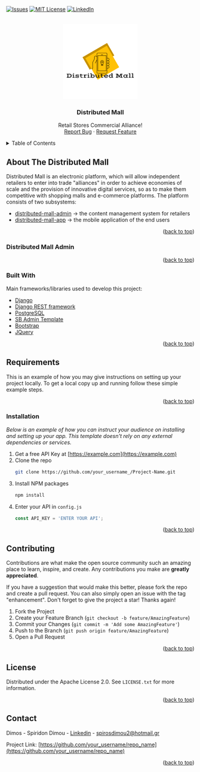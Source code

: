 <div id="top"></div>
<!-- Distributed Mall admin inteface -->

[![Issues][issues-shield]][issues-url]
[![MIT License][license-shield]][license-url]
[![LinkedIn][linkedin-shield]][linkedin-url]

<!-- PROJECT LOGO -->
<br />
<div align="center">
  <a href="https://github.com/spyreto">
    <img src="logo.png" alt="Logo" width="200" height="200">
  </a>

  <h3 align="center">Distributed Mall</h3>

  <p align="center">
    Retail Stores Commercial Alliance!
    <br />
    <a href="https://github.com/spyreto/distributed-mall-admin/issues">Report Bug</a>
    ·
    <a href="https://github.com/spyreto/distributed-mall-admin/issues">Request Feature</a>
  </p>
</div>



<!-- TABLE OF CONTENTS -->
<details>
  <summary>Table of Contents</summary>
  <ol>
    <li>
      <a href="#about-the-project">About The Project</a>
      <ul>
        <li><a href="#built-with">Built With</a></li>
      </ul>
    </li>
    <li>
      <a href="#getting-started">Getting Started</a>
      <ul>
        <li><a href="#prerequisites">Prerequisites</a></li>
        <li><a href="#installation">Installation</a></li>
      </ul>
    </li>
    <li><a href="#usage">Usage</a></li>
    <li><a href="#roadmap">Roadmap</a></li>
    <li><a href="#contributing">Contributing</a></li>
    <li><a href="#license">License</a></li>
    <li><a href="#contact">Contact</a></li>
    <li><a href="#acknowledgments">Acknowledgments</a></li>
  </ol>
</details>


<!-- ABOUT THE DISTRIBUTED MALL -->
## About The Distributed Mall

Distributed Mall is an electronic platform, which will allow independent retailers to enter into trade "alliances" in order to achieve economies of scale and the provision of innovative digital services, so as to make them
competitive with shopping malls and e-commerce platforms. Τhe platform consists of two subsystems:

* <a href="https://github.com/spyreto/distributed-mall-admin">distributed-mall-admin</a> -> the content management system for retailers  
* <a href="https://github.com/spyreto/distributed-mall-app">distributed-mall-app</a> -> the mobile application of the end users

<p align="right">(<a href="#top">back to top</a>)</p>

### Distributed Mall Admin

<p align="right">(<a href="#top">back to top</a>)</p>

### Built With

Main frameworks/libraries used to develop this project:

* [Django](https://www.djangoproject.com/)
* [Django REST framework](https://www.django-rest-framework.org/)
* [PostgreSQL](https://www.postgresql.org/)
* [SB Admin Template](https://github.com/StartBootstrap/startbootstrap-sb-admin)
* [Bootstrap](https://getbootstrap.com)
* [JQuery](https://jquery.com)

<p align="right">(<a href="#top">back to top</a>)</p>



<!-- GETTING STARTED -->
## Requirements

This is an example of how you may give instructions on setting up your project locally.
To get a local copy up and running follow these simple example steps.

<p align="right">(<a href="#top">back to top</a>)</p>


### Installation

_Below is an example of how you can instruct your audience on installing and setting up your app. This template doesn't rely on any external dependencies or services._

1. Get a free API Key at [https://example.com](https://example.com)
2. Clone the repo
   ```sh
   git clone https://github.com/your_username_/Project-Name.git
   ```
3. Install NPM packages
   ```sh
   npm install
   ```
4. Enter your API in `config.js`
   ```js
   const API_KEY = 'ENTER YOUR API';
   ```

<p align="right">(<a href="#top">back to top</a>)</p>



<!-- CONTRIBUTING -->
## Contributing

Contributions are what make the open source community such an amazing place to learn, inspire, and create. Any contributions you make are **greatly appreciated**.

If you have a suggestion that would make this better, please fork the repo and create a pull request. You can also simply open an issue with the tag "enhancement".
Don't forget to give the project a star! Thanks again!

1. Fork the Project
2. Create your Feature Branch (`git checkout -b feature/AmazingFeature`)
3. Commit your Changes (`git commit -m 'Add some AmazingFeature'`)
4. Push to the Branch (`git push origin feature/AmazingFeature`)
5. Open a Pull Request

<p align="right">(<a href="#top">back to top</a>)</p>



<!-- LICENSE -->
## License

Distributed under the Apache License 2.0. See `LICENSE.txt` for more information.

<p align="right">(<a href="#top">back to top</a>)</p>


<!-- CONTACT -->
## Contact

Dimos - Spiridon Dimou - [Linkedin](https://www.linkedin.com/in/spiridon-dimou-2aa98216b) - spirosdimou2@hotmail.gr

Project Link: [https://github.com/your_username/repo_name](https://github.com/your_username/repo_name)

<p align="right">(<a href="#top">back to top</a>)</p>



<!-- MARKDOWN LINKS & IMAGES -->
<!-- https://www.markdownguide.org/basic-syntax/#reference-style-links -->
[issues-shield]:https://img.shields.io/github/issues/spyreto/distributed-mall-admin?style=flat-square
[issues-url]: https://github.com/spyreto/distributed-mall-admin/issues
[license-shield]: https://img.shields.io/github/license/spyreto/distributed-mall-admin?style=flat-square
[license-url]: https://github.com/spyreto/distributed-mall-admin/blob/main/LICENSE
[linkedin-shield]: https://img.shields.io/badge/-LinkedIn-black.svg?style=flat-square&logo=linkedin&colorB=555
[linkedin-url]: https://www.linkedin.com/in/spiridon-dimou-2aa98216b/
